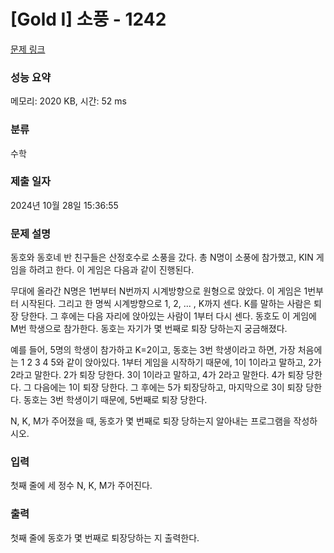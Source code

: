 # [Gold I] 소풍 - 1242 

[문제 링크](https://www.acmicpc.net/problem/1242) 

### 성능 요약

메모리: 2020 KB, 시간: 52 ms

### 분류

수학

### 제출 일자

2024년 10월 28일 15:36:55

### 문제 설명

<p>동호와 동호네 반 친구들은 산정호수로 소풍을 갔다. 총 N명이 소풍에 참가했고, KIN 게임을 하려고 한다. 이 게임은 다음과 같이 진행된다.</p>

<p>무대에 올라간 N명은 1번부터 N번까지 시계방향으로 원형으로 앉았다. 이 게임은 1번부터 시작된다. 그리고 한 명씩 시계방향으로 1, 2, ... , K까지 센다. K를 말하는 사람은 퇴장 당한다. 그 후에는 다음 자리에 앉아있는 사람이 1부터 다시 센다. 동호도 이 게임에 M번 학생으로 참가한다. 동호는 자기가 몇 번째로 퇴장 당하는지 궁금해졌다.</p>

<p>예를 들어, 5명의 학생이 참가하고 K=2이고, 동호는 3번 학생이라고 하면, 가장 처음에는 1 2 3 4 5와 같이 앉아있다. 1부터 게임을 시작하기 때문에, 1이 1이라고 말하고, 2가 2라고 말한다. 2가 퇴장 당한다. 3이 1이라고 말하고, 4가 2라고 말한다. 4가 퇴장 당한다. 그 다음에는 1이 퇴장 당한다. 그 후에는 5가 퇴장당하고, 마지막으로 3이 퇴장 당한다. 동호는 3번 학생이기 때문에, 5번째로 퇴장 당한다.</p>

<p>N, K, M가 주어졌을 때, 동호가 몇 번째로 퇴장 당하는지 알아내는 프로그램을 작성하시오.</p>

### 입력 

 <p>첫째 줄에 세 정수 N, K, M가 주어진다.</p>

### 출력 

 <p>첫째 줄에 동호가 몇 번째로 퇴장당하는 지 출력한다.</p>

